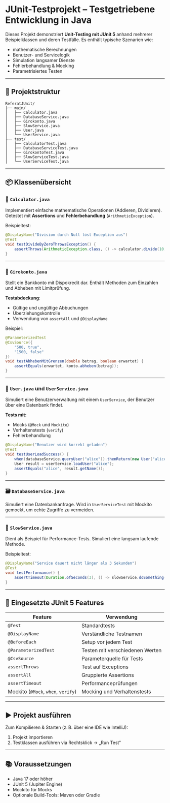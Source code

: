 # JUnit-Testprojekt – Testgetriebene Entwicklung in Java

Dieses Projekt demonstriert **Unit-Testing mit JUnit 5** anhand mehrerer Beispielklassen und deren Testfälle. Es enthält typische Szenarien wie:

- mathematische Berechnungen  
- Benutzer- und Servicelogik  
- Simulation langsamer Dienste  
- Fehlerbehandlung & Mocking  
- Parametrisiertes Testen  

---

## 📁 Projektstruktur

```
ReferatJUnit/
├── main/
│   ├── Calculator.java
│   ├── DatabaseService.java
│   ├── Girokonto.java
│   ├── SlowService.java
│   ├── User.java
│   └── UserService.java
├── test/
│   ├── CalculatorTest.java
│   ├── DatabaseServiceTest.java
│   ├── GirokontoTest.java
│   ├── SlowServiceTest.java
│   └── UserServiceTest.java
```

---

## 📦 Klassenübersicht

### 🔢 `Calculator.java`

Implementiert einfache mathematische Operationen (Addieren, Dividieren).  
Getestet mit **Assertions** und **Fehlerbehandlung** (`ArithmeticException`).

Beispieltest:
```java
@DisplayName("Division durch Null löst Exception aus")
@Test
void testDivideByZeroThrowsException() {
    assertThrows(ArithmeticException.class, () -> calculator.divide(10, 0));
}
```

---

### 🧾 `Girokonto.java`

Stellt ein Bankkonto mit Dispokredit dar. Enthält Methoden zum Einzahlen und Abheben mit Limitprüfung.

**Testabdeckung**:
- Gültige und ungültige Abbuchungen
- Überziehungskontrolle
- Verwendung von `assertAll` und `@DisplayName`

Beispiel:
```java
@ParameterizedTest
@CsvSource({
    "500, true",
    "1500, false"
})
void testAbhebenMitGrenzen(double betrag, boolean erwartet) {
    assertEquals(erwartet, konto.abheben(betrag));
}
```

---

### 👤 `User.java` und `UserService.java`

Simuliert eine Benutzerverwaltung mit einem `UserService`, der Benutzer über eine Datenbank findet.

**Tests mit:**
- Mocks (`@Mock` und `Mockito`)
- Verhaltenstests (`verify`)
- Fehlerbehandlung

```java
@DisplayName("Benutzer wird korrekt geladen")
@Test
void testUserLoadSuccess() {
    when(databaseService.queryUser("alice")).thenReturn(new User("alice"));
    User result = userService.loadUser("alice");
    assertEquals("alice", result.getName());
}
```

---

### 🗃️ `DatabaseService.java`

Simuliert eine Datenbankanfrage. Wird in `UserServiceTest` mit Mockito gemockt, um echte Zugriffe zu vermeiden.

---

### 🐢 `SlowService.java`

Dient als Beispiel für Performance-Tests. Simuliert eine langsam laufende Methode.

Beispieltest:
```java
@DisplayName("Service dauert nicht länger als 3 Sekunden")
@Test
void testPerformance() {
    assertTimeout(Duration.ofSeconds(3), () -> slowService.doSomething());
}
```

---

## 🧪 Eingesetzte JUnit 5 Features

| Feature | Verwendung |
|--------|------------|
| `@Test` | Standardtests |
| `@DisplayName` | Verständliche Testnamen |
| `@BeforeEach` | Setup vor jedem Test |
| `@ParameterizedTest` | Testen mit verschiedenen Werten |
| `@CsvSource` | Parameterquelle für Tests |
| `assertThrows` | Test auf Exceptions |
| `assertAll` | Gruppierte Assertions |
| `assertTimeout` | Performanceprüfungen |
| Mockito (`@Mock`, `when`, `verify`) | Mocking und Verhaltenstests |

---

## ▶️ Projekt ausführen

Zum Kompilieren & Starten (z. B. über eine IDE wie IntelliJ):

1. Projekt importieren  
2. Testklassen ausführen via Rechtsklick → „Run Test“

---

## 📚 Voraussetzungen

- Java 17 oder höher  
- JUnit 5 (Jupiter Engine)  
- Mockito für Mocks  
- Optionale Build-Tools: Maven oder Gradle

